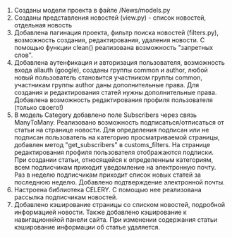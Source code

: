 1. Созданы модели проекта в файле /News/models.py
2. Созданы представления новостей (view.py) - список новостей, отдельная новость
3. Добавлена пагинация проекта, фильтр поиска новостей (filters.py), возможность создания,
редактирования, удаления новости. С помощью функции clean() реализована возможность "запретных слов".
4. Добавлена аутенфикация и авторизация пользователя, возможность входа allauth (google), созданы группы common и author, любой новый пользователь становится участником группы common, участникам группы author даны дополнительные права. Для создания и редактирования статей нужны дополнительные права. Добавлена возможность редактирования профиля пользователя (только своего!)
5. В модель Category добавлено поле Subscribers через связь ManyToMany. Реализовано возможность подписаться/отписаться от статьи на странице новости. Для определения подписан или не подписан пользователь на категорию просматриваемой страницы, добавлен метод "get_subscribers" в customs_filters. 
На странице редактирования профиля пользователя отображаются подписки. При создании статьи, относящейся к определенным категориям, всем подписчикам приходит уведомление на электронную почту.
Раз в неделю подписчикам приходит список новых статей за последнюю неделю.
Добавлено подтверждение электронной почты.
6. Настроена библиотека CELERY. С помощью нее реализована рассылка подписчикам новостей.
7. Добавлено кэширование страницы со списком новостей, подробной информацией новости. 
Также добавлено кэширование к навигационнйой панели сайта. При изменении содержания статьи  кэширование информации об статье удаляется. 